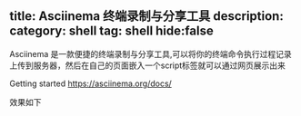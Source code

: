 title: Asciinema 终端录制与分享工具
description: 
category: shell 
tag: shell
hide:false
-------------------------

Asciinema 是一款便捷的终端录制与分享工具,可以将你的终端命令执行过程记录
上传到服务器，然后在自己的页面嵌入一个script标签就可以通过网页展示出来

Getting started <https://asciinema.org/docs/>

效果如下
<script type="text/javascript" src="https://asciinema.org/a/13867.js" id="asciicast-13867" async></script>